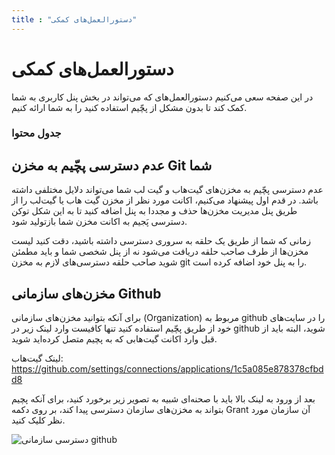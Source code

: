 ```yaml
---
title : "دستورالعمل‌های کمکی"
---
```


# دستورالعمل‌های کمکی 

در این صفحه سعی می‌کنیم دستورالعمل‌های که می‌تواند در بخش پنل کاربری به شما کمک کند تا بدون مشکل از پچّیم استفاده کنید را به شما ارائه کنیم.

### جدول محتوا 

## عدم دسترسی پچّیم به مخزن Git شما 

عدم دسترسی پچّیم به مخزن‌های گیت‌هاب و گیت لب شما می‌تواند دلایل مختلفی داشته باشد. در قدم اول پیشنهاد می‌کنیم، اکانت مورد نظر از مخزن گیت‌ هاب یا گیت‌لب را از طریق پنل مدیریت مخزن‌ها حذف و مجددا به پنل اضافه کنید تا به این شکل توکن دسترسی پَجیم به اکانت مخزن شما بازتولید شود.

زمانی که شما از طریق یک حلقه به سروری دسترسی داشته باشید، دقت کنید لیست مخزن‌ها از طرف صاحب حلقه دریافت می‌شود نه از پنل شخصی شما و باید مطمئن شوید صاحب حلقه دسترسی‌های لازم به مخزن git را به پنل خود اضافه کرده است.

## مخزن‌های سازمانی Github

برای آنکه بتوانید مخزن‌های سازمانی (Organization) مربوط به github را در سایت‌های خود از طریق پچّیم استفاده کنید تنها کافیست وارد لینک زیر در github شوید، البته باید از قبل وارد اکانت گیت‌هابی که به پچیم متصل کرده‌اید شوید.

لینک گیت‌هاب: https://github.com/settings/connections/applications/1c5a085e878378cfbdd8

بعد از ورود به لینک بالا باید با صحنه‌ای شبیه به تصویر زیر برخورد کنید، برای آنکه پچیم بتواند به مخزن‌های سازمان دسترسی پیدا کند، بر روی دکمه Grant آن سازمان مورد نظر کلیک کنید.

![دسترسی سازمانی github](/img/github-orgs-grant.jpg)
